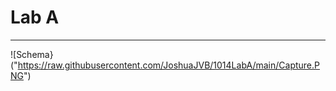 # Lab A
_____________

![Schema} ("https://raw.githubusercontent.com/JoshuaJVB/1014LabA/main/Capture.PNG")

